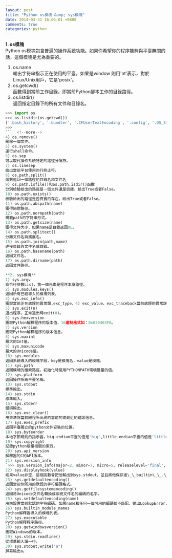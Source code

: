 ```yaml
---
layout: post
title: "Python os模塊 &amp; sys模塊"
date: 2014-03-31 16:06:01 +0800
comments: true
categories: python
---
```

**1. os模塊**  
Python os模塊包含普遍的操作系統功能。如果你希望你的程序能夠與平臺無關的話，這個模塊是尤為重要的。  
  
1) os.name  
輸出字符串指示正在使用的平臺。如果是window 則用'nt'表示，對於Linux/Unix用戶，它是'posix'。  
2) os.getcwd()  
函數得到當前工作目錄，即當前Python腳本工作的目錄路徑。  
3) os.listdir()  
返回指定目錄下的所有文件和目錄名。
``` python
>>> import os
>>> os.listdir(os.getcwd())
['.bash_history', '.bundler', '.CFUserTextEncoding', '.config', '.DS_Store', '.gem', '.gitconfig', '.matplotlib', '.ssh', '.Trash', '.Trash-500', '.vim', '.viminfo', 'Applications', 'Applications (Parallels)', 'Desktop', 'Documents', 'Downloads', 'Library', 'Movies', 'Music', 'octopress', 'Pictures', 'Public', 'PycharmProjects', '\xe7\x99\xbe\xe5\xba\xa6\xe4\xba\x91\xe5\x90\x8c\xe6\xad\xa5\xe7\x9b\x98']
>>> 
```  <!--more-->
4) os.remove()  
刪除一個文件。  
5) os.system()  
運行shell命令。  
6) os.sep  
可以取代操作系統特定的路徑分隔符。  
7) os.linesep  
給出當前平台使用的行終止符。  
8) os.path.split()  
函數返回一個路徑的目錄名和文件名  
9) os.path.isfile()和os.path.isdir()函數  
分別檢驗給出的路徑是一個文件還是目錄，給出True或者False。  
10) os.path.exists()  
檢驗給出的路徑是否真實的存在，給出True或者False。  
11) os.path.abspath(name)  
獲得絕對路徑。  
12) os.path.normpath(path)  
規範path的字符串形式。  
13) os.path.getsize(name)  
獲得文件大小，如果name是目錄返回0L。  
14) os.path.splitext()  
分離文件名與擴展名。  
15) os.path.join(path,name)  
連接目錄與文件名或目錄。  
16) os.path.basename(path)  
返回文件名。  
17) os.path.dirname(path)  
返回文件路徑。  
  
**2. sys模塊**  
1) sys.argv  
命令行參數List，第一個元素是程序本身路徑。  
2) sys.modules.keys()  
返回所有已經導入的模塊列表。  
3) sys.exc_info()  
獲取當前正在處理的異常類,exc_type、4) exc_value、exc_traceback當前處理的異常詳細信息。  
5) sys.exit(n)  
退出程序，正常退出時exit(0)。  
6) sys.hexversion  
獲取Python解釋程序的版本值，16進制格式如：0x020403F0。  
7) sys.version  
獲取Python解釋程序的版本信息。  
8) sys.maxint  
最大的Int值。  
9) sys.maxunicode  
最大的Unicode值。  
10) sys.modules  
返回系統導入的模塊字段，key是模塊名，value是模塊。  
11) sys.path  
返回模塊的搜索路徑，初始化時使用PYTHONPATH環境變量的值。  
12) sys.platform  
返回操作系統平臺名稱。  
13) sys.stdout  
標準輸出。  
14) sys.stdin  
標準輸入。  
15) sys.stderr  
錯誤輸出。  
16) sys.exc_clear()  
用來清除當前線程所出現的當前的或最近的錯誤信息。  
17) sys.exec_prefix  
返回平臺獨立的python文件安裝的位置。  
18) sys.byteorder  
本地字節規則的指示器，big-endian平臺的值是'big',little-endian平臺的值是'little'。  
19) sys.copyright  
記錄python版權相關的東西。  
20) sys.api_version  
解釋器的C的API版本。  
21) sys.version_info  
`>>> sys.version_info(major=2, minor=7, micro=5, releaselevel='final', serial=0)`  
22) sys.displayhook(value)  
如果value非空，這個函數會把他輸出到sys.stdout，並且將他保存進\_\_builtin\_\_.\_.指在python的交互式解釋器裏，'\_'代表上次你輸入得到的結果，hook是鉤子的意思，將上次的結果鉤過來。  
23) sys.getdefaultencoding()  
返回當前你所用的默認的字符編碼格式。  
24) sys.getfilesystemencoding()  
返回將Unicode文件名轉換成系統文件名的編碼的名字。  
25) sys.setdefaultencoding(name)  
用來設置當前默認的字符編碼，如果name和任何一個可用的編碼都不匹配，拋出LookupError，這個函數只會被site模塊的sitecustomize使用，一旦別site模塊使用了，他會從sys模塊移除。  
26) sys.builtin_module_names  
Python解釋器導入的模塊列表。  
27) sys.executable  
Python解釋程序路徑。  
28) sys.getwindowsversion()  
獲取Windows的版本。  
29) sys.stdin.readline()  
從標準輸入讀一行。  
30) sys.stdout.write("a")  
屏幕輸出a。  